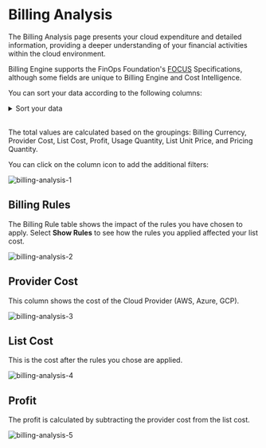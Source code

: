 # Billing Analysis 

The Billing Analysis page presents your cloud expenditure and detailed information, providing a deeper understanding of your financial activities within the cloud environment.

Billing Engine supports the FinOps Foundation's [FOCUS](https://focus.finops.org/) Specifications, although some fields are unique to Billing Engine and Cost Intelligence. 

You can sort your data according to the following columns:

<details>
  <summary markdown="span">Sort your data</summary>

* Billing Period Start 
* Billing Period End 
* Charge Period Start 
* Charge Period End 
* Billing Account Id 
* Billing Account Name 
* Sub Account Id 
* Sub Account Name 
* Resource ID 
* Billing Family ID 
* Service 
* Service Category 
* Region 
* Availability Zone 
* Provider 
* Publisher 
* Invoice Issuer 
* Charge Category 
* Charge Category Native 
* Pricing Category 
* SKU ID 
* SKU Price ID 
* Pricing Unit 
* Usage Type 
* Commitment Discount ID 
* Commitment Discount Name 
* Commitment Discount Type 
* Commitment Discount Category 
* Operation 
* Description 
* Charge Frequency 
* Resource Name 
* Resource Type 
* Provider Tag Key 
* Provider Tag Value 
* Billing Currency 
* Provider Cost
* List Cost 
* Profit 
* Usage Quantity

</details><br>

The total values are calculated based on the groupings: Billing Currency, Provider Cost, List Cost, Profit, Usage Quantity, List Unit Price, and Pricing Quantity.

You can click on the column icon to add the additional filters: 

![billing-analysis-1](https://github.com/spotinst/help/assets/106514736/8fccc756-99ff-4119-8368-112813cca095)

## Billing Rules

The Billing Rule table shows the impact of the rules you have chosen to apply. Select **Show Rules** to see how the rules you applied affected your list cost. 

![billing-analysis-2](https://github.com/spotinst/help/assets/106514736/9083ebd8-c580-4f4e-8f37-ba3c71f8f170)

## Provider Cost 

This column shows the cost of the Cloud Provider (AWS, Azure, GCP). 

![billing-analysis-3](https://github.com/spotinst/help/assets/106514736/ef1c8cec-65a8-4076-a0bc-ff83983dcfd3)

## List Cost 

This is the cost after the rules you chose are applied.  

![billing-analysis-4](https://github.com/spotinst/help/assets/106514736/7c6e78f5-82e4-4b60-ab90-5acf07861c12)
  
## Profit 

The profit is calculated by subtracting the provider cost from the list cost. 

![billing-analysis-5](https://github.com/spotinst/help/assets/106514736/f3c96432-93d7-4f13-b05e-d6bcea6ff0f7)
